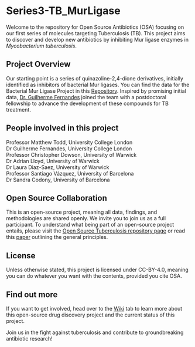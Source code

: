 # Series3-TB_MurLigase

Welcome to the repository for Open Source Antibiotics (OSA) focusing on our first series of molecules targeting Tuberculosis (TB). This project aims to discover and develop new antibiotics by inhibiting Mur ligase enzymes in _Mycobacterium tuberculosis_.

## Project Overview
Our starting point is a series of quinazoline-2,4-dione derivatives, initially identified as inhibitors of bacterial Mur ligases. You can find the data for the Bacterial Mur Ligase Project in this [Repository](https://github.com/opensourceantibiotics/murligase). Inspired by promising initial data, [Dr. Guilherme Fernandes](https://www.linkedin.com/in/guifelipefernandes/) joined the team with a postdoctoral fellowship to advance the development of these compounds for TB treatment.

## People involved in this project
Professor Matthew Todd, University College London  
Dr Guilherme Fernandes, University College London  
Professor Christopher Dowson, University of Warwick  
Dr Adrian Lloyd, University of Warwick  
Dr Laura Diaz-Saez, University of Warwick  
Professor Santiago Vázquez, University of Barcelona  
Dr Sandra Codony, University of Barcelona 

## Open Source Collaboration
This is an open-source project, meaning all data, findings, and methodologies are shared openly. We invite you to join us as a full participant. To understand what being part of an open-source project entails, please visit the [Open Source Tuberculosis repository page](https://github.com/OpenSourceTB/OSTB_General_Start_Here) or read this [paper](https://chemistry-europe.onlinelibrary.wiley.com/doi/full/10.1002/cmdc.201900565) outlining the general principles.

## License
Unless otherwise stated, this project is licensed under CC-BY-4.0, meaning you can do whatever you want with the contents, provided you cite OSA.

## Find out more
If you want to get involved, head over to the [Wiki](https://github.com/opensourceantibiotics/Series3-TB_MurLigase/wiki) tab to learn more about this open-source drug discovery project and the current status of this project.

Join us in the fight against tuberculosis and contribute to groundbreaking antibiotic research!

